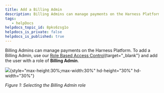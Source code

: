 ```yaml
---
title: Add a Billing Admin
description: Billing Admins can manage payments on the Harness Platform. To add a Billing Admin, use our Role Based Access Control and add the user with a role of Billing Admin. Figure 1&#58; Selecting the Billing Ad…
tags: 
   - helpDocs
helpdocs_topic_id: 8pks6zsg1o
helpdocs_is_private: false
helpdocs_is_published: true
---
```


Billing Admins can manage payments on the Harness Platform. To add a
Billing Admin, use our [Role Based Access
Control](/article/hyoe7qcaz6-add-users){target="_blank"} and add the
user with a role of **Billing Admin**.

![](https://files.helpdocs.io/kw8ldg1itf/articles/8pks6zsg1o/1663861708441/screenshot-2022-09-22-at-16-45-55.png){style="max-height:30%;max-width:30%"
hd-height="30%" hd-width="30%"}

*Figure 1: Selecting the Billing Admin role*
